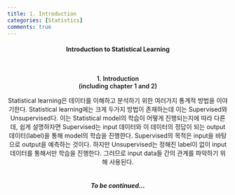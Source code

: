 ```yaml
---
title: 1. Introduction
categories: [Statistics]
comments: true
---
```

    
<h4 align="center"> Introduction to Statistical Learning </h4> <br>

<div align="center" style="font-size:14px;">
  <p style="font-weight:600;"> 1. Introduction<br>(including chapter 1 and 2)</p>
Statistical learning은 데이터를 이해하고 분석하기 위한 여러가지 통계적 방법을 이야기한다. Statistical learning에는 크게 두가지 방법이 존재하는데 이는 Supervised와 Unsupervised다. 이는 Statistical model의 학습이 어떻게 진행되는지에 따라 다른데, 쉽게 설명하자면 Supervised는 input 데이터와 이 데이터의 정답이 되는 output 데이터(label)을 통해 model의 학습을 진행한다. Supervised의 목적은 input을 바탕으로 output을 예측하는 것이다. 하지만 Unsupervised는 정해진 label이 없이 input 데이터를 통해서만 학습을 진행한다. 그러므로 input data들 간의 관계를 파악하기 위해 사용된다.<br><br>
    <h5>To be continued...</h5>
</div>
